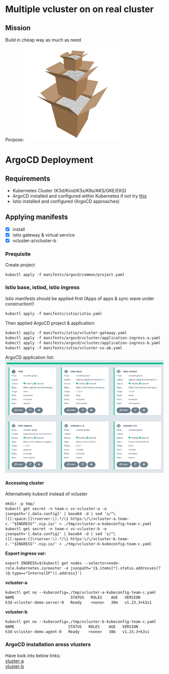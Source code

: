 # Multiple vcluster on on real cluster

## Mission
Build in cheap way as much as need

Porpose:
![Vcluster in real cluster](./doc/../images/box-in-box2.png)

# ArgoCD Deployment

## Requirements

* Kubernetes Cluster (K3d/Kind/K3s/K8s/AKS/GKE/EKS)
* ArgoCD installed and configured within Kubernetes if not try [this](./ARGOCD-INSTALL.md)
* Istio installed and configured (ArgoCD approaches)

## Applying manifests
- [X] install 
- [X] istio gateway & virtual service
- [X] vcluster-a/vcluster-b

### Prequisite
Create project
```
kubectl apply -f manifests/argocd/common/project.yaml
```

### Istio base, istiod, istio ingress
Istio manifests should be applied first (Apps of apps & sync wave under construction!)

```
kubectl apply -f manifests/istio/istio.yaml
```
Then applied ArgoCD project & application:

```
kubectl apply -f manifests/istio/vcluster-gateway.yaml
kubectl apply -f manifests/argocd/vcluster/application-ingress-a.yaml
kubectl apply -f manifests/argocd/vcluster/application-ingress-b.yaml
kubectl apply -f manifests/istio/vcluster-vs-ab.yaml
```
ArgoCD application list:
![TEAM-C](./images/ArgoCD-team-c-multiple.png)

#### Accessing cluster 
Alternatively kubectl instead of vcluster

```
mkdir -p tmp/
kubectl get secret -n team-c vc-vcluster-a -o jsonpath='{.data.config}' | base64 -d | sed 's/^\([[:space:]]\+server:\).*/\1 https:\/\/vcluster-a.team-c.'"$INGRESS"'.nip.io/' > ./tmp/vcluster-a-kubeconfig-team-c.yaml
kubectl get secret -n team-c vc-vcluster-b -o jsonpath='{.data.config}' | base64 -d | sed 's/^\([[:space:]]\+server:\).*/\1 https:\/\/vcluster-b.team-c.'"$INGRESS"'.nip.io/' > ./tmp/vcluster-b-kubeconfig-team-c.yaml
```

**Export ingress var:**
```
export INGRESS=$(kubectl get nodes --selector=node-role.kubernetes.io/master -o jsonpath='{$.items[*].status.addresses[?(@.type=="InternalIP")].address}')
```

**vcluster-a**
```
kubectl get no --kubeconfig=./tmp/vcluster-a-kubeconfig-team-c.yaml
NAME                         STATUS   ROLES    AGE   VERSION
k3d-vcluster-demo-server-0   Ready    <none>   30m   v1.23.3+k3s1
```

**vcluster-b**
```
kubectl get no --kubeconfig=./tmp/vcluster-b-kubeconfig-team-c.yaml
NAME                        STATUS   ROLES    AGE   VERSION
k3d-vcluster-demo-agent-0   Ready    <none>   38m   v1.23.3+k3s1
```

### ArgoCD installation aross vlusters
Have look into below links:<br/>
[vluster-a](./ARGOCD-INSTALL.md####vcluster-a)<br/>
[vluster-b](./ARGOCD-INSTALL.md####vcluster-b)